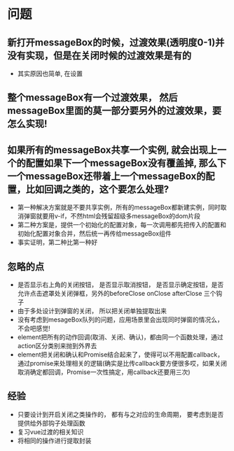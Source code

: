 # 问题
## 新打开messageBox的时候，过渡效果(透明度0-1)并没有实现，但是在关闭时候的过渡效果是有的
* 其实原因也简单, 在设置
## 整个messageBox有一个过渡效果， 然后messageBox里面的莫一部分要另外的过渡效果，要怎么实现!
## 如果所有的messageBox共享一个实例, 就会出现上一个的配置如果下一个messageBox没有覆盖掉, 那么下一个messageBox还带着上一个messageBox的配置，比如回调之类的，这个要怎么处理?
* 第一种解决方案就是不要共享实例，所有的messageBox都新建实例，同时取消弹窗就要用v-if，不然html会残留超级多messageBox的dom片段
* 第二种方案是，提供一个初始化的配置对象，每一次调用都先把传入的配置和初始化配置对象合并，然后统一再传给messageBox组件
* 事实证明，第二种比第一种好
## 忽略的点
* 是否显示右上角的关闭按钮， 是否显示取消按钮， 是否显示确定按钮，是否允许点击遮罩处关闭弹框，另外的beforeClose onClose afterClose 三个钩子
* 由于多处设计到弹窗的关闭， 所以把关闭单独提取出来
* 没有考虑到mesageBox队列的问题，应用场景里会出现同时弹窗的情况么，不会吧感觉!
* element把所有的动作回调(取消、关闭、确认)，都由同一个函数处理，通过action区分类别来抛到外界去
* element把关闭和确认和Promise结合起来了，使得可以不用配置callback，通过promise来处理相关的逻辑(确实是比传callback要方便很多哎，如果关闭取消确定都回调，Promise一次性搞定，用callback还要用三次)

## 经验
* 只要设计到开启关闭之类操作的， 都有与之对应的生命周期， 要考虑到是否提供给外部钩子处理函数
* 复习vue过渡的相关知识
* 将相同的操作进行提取封装